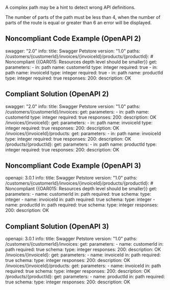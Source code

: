A complex path may be a hint to detect wrong API definitions.

The number of parts of the path must be less than 4, when the number of parts of the route is equal or greater than 6 an error will be displayed.

Noncompliant Code Example (OpenAPI 2)
-------------------------------------

swagger: "2.0"
info:
  title: Swagger Petstore
  version: "1.0"
paths:
  /customers/{customerId}/invoices/{invoiceId}/products/{productId}: \# Noncompliant {{OAR015: Resources depth level should be smaller}}
    get:
      parameters:
        - in: path
          name: customerId
          type: integer
          required: true
        - in: path
          name: invoiceId
          type: integer
          required: true
        - in: path
          name: productId
          type: integer
          required: true
      responses:
        200:
          description: OK

Compliant Solution (OpenAPI 2)
------------------------------

swagger: "2.0"
info:
  title: Swagger Petstore
  version: "1.0"
paths:
  /customers/{customerId}/invoices:
    get:
      parameters:
        - in: path
          name: customerId
          type: integer
          required: true
      responses:
        200:
          description: OK
  /invoices/{invoiceId}:
    get:
      parameters:
        - in: path
          name: invoiceId
          type: integer
          required: true
      responses:
        200:
          description: OK
  /invoices/{invoiceId}/products:
    get:
      parameters:
        - in: path
          name: invoiceId
          type: integer
          required: true
      responses:
        200:
          description: OK
  /products/{productId}:
    get:
      parameters:
        - in: path
          name: productId
          type: integer
          required: true
      responses:
        200:
          description: OK

Noncompliant Code Example (OpenAPI 3)
-------------------------------------

openapi: 3.0.1
info:
  title: Swagger Petstore
  version: "1.0"
paths:
  /customers/{customerId}/invoices/{invoiceId}/products/{productId}: \# Noncompliant {{OAR015: Resources depth level should be smaller}}
    get:
      parameters:
      - name: customerId
        in: path
        required: true
        schema:
          type: integer
      - name: invoiceId
        in: path
        required: true
        schema:
          type: integer
      - name: productId
        in: path
        required: true
        schema:
          type: integer
      responses:
        200:
          description: OK

Compliant Solution (OpenAPI 3)
------------------------------

openapi: 3.0.1
info:
  title: Swagger Petstore
  version: "1.0"
paths:
  /customers/{customerId}/invoices:
    get:
      parameters:
      - name: customerId
        in: path
        required: true
        schema:
          type: integer
      responses:
        200:
          description: OK
  /invoices/{invoiceId}:
    get:
      parameters:
      - name: invoiceId
        in: path
        required: true
        schema:
          type: integer
      responses:
        200:
          description: OK
  /invoices/{invoiceId}/products:
    get:
      parameters:
      - name: invoiceId
        in: path
        required: true
        schema:
          type: integer
      responses:
        200:
          description: OK
  /products/{productId}:
    get:
      parameters:
      - name: productId
        in: path
        required: true
        schema:
          type: integer
      responses:
        200:
          description: OK